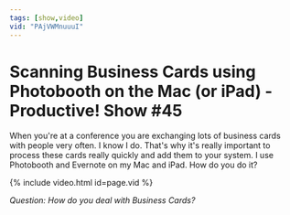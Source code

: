 ```yaml
---
tags: [show,video]
vid: "PAjVWMnuuuI"
---
```


# Scanning Business Cards using Photobooth on the Mac (or iPad) - Productive! Show #45

When you're at a conference you are exchanging lots of business cards with people very often. I know I do. That's why it's really important to process these cards really quickly and add them to your system. I use Photobooth and Evernote on my Mac and iPad. How do you do it?

{% include video.html id=page.vid %}

_Question:_ _How do you deal with Business Cards?_

[n]: https://michael.gratis/nozbe